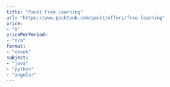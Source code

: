 ```yaml
---
title: "Packt Free Learning"
url: "https://www.packtpub.com/packt/offers/free-learning"
price: 
- "0"
pricePerPeriod: 
- "n/a"
format: 
- "ebook"
subject: 
- "java"
- "python"
- "angular"
---
```

